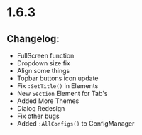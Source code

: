 # 1.6.3
## Changelog:
- FullScreen function
- Dropdown size fix
- Align some things
- Topbar buttons icon update
- Fix `:SetTitle()` in Elements
- New `Section` Element for Tab's
- Added More Themes
- Dialog Redesign
- Fix other bugs
- Added `:AllConfigs()` to ConfigManager